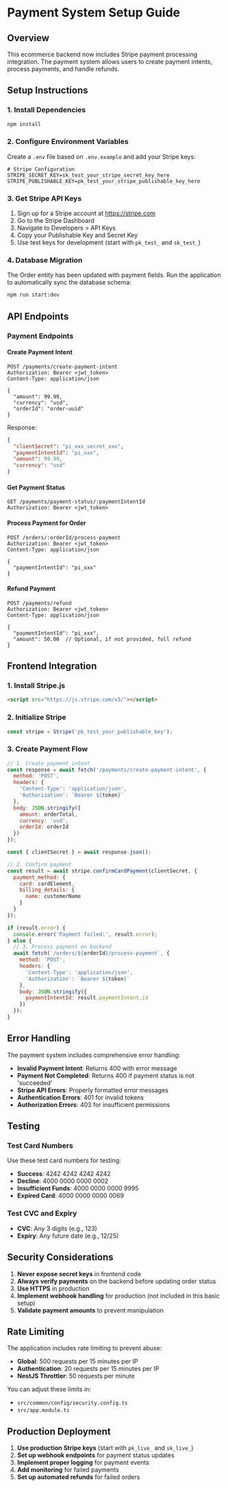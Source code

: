 # Payment System Setup Guide

## Overview
This ecommerce backend now includes Stripe payment processing integration. The payment system allows users to create payment intents, process payments, and handle refunds.

## Setup Instructions

### 1. Install Dependencies
```bash
npm install
```

### 2. Configure Environment Variables
Create a `.env` file based on `.env.example` and add your Stripe keys:

```env
# Stripe Configuration
STRIPE_SECRET_KEY=sk_test_your_stripe_secret_key_here
STRIPE_PUBLISHABLE_KEY=pk_test_your_stripe_publishable_key_here
```

### 3. Get Stripe API Keys
1. Sign up for a Stripe account at https://stripe.com
2. Go to the Stripe Dashboard
3. Navigate to Developers > API Keys
4. Copy your Publishable Key and Secret Key
5. Use test keys for development (start with `pk_test_` and `sk_test_`)

### 4. Database Migration
The Order entity has been updated with payment fields. Run the application to automatically sync the database schema:

```bash
npm run start:dev
```

## API Endpoints

### Payment Endpoints

#### Create Payment Intent
```http
POST /payments/create-payment-intent
Authorization: Bearer <jwt_token>
Content-Type: application/json

{
  "amount": 99.99,
  "currency": "usd",
  "orderId": "order-uuid"
}
```

Response:
```json
{
  "clientSecret": "pi_xxx_secret_xxx",
  "paymentIntentId": "pi_xxx",
  "amount": 99.99,
  "currency": "usd"
}
```

#### Get Payment Status
```http
GET /payments/payment-status/:paymentIntentId
Authorization: Bearer <jwt_token>
```

#### Process Payment for Order
```http
POST /orders/:orderId/process-payment
Authorization: Bearer <jwt_token>
Content-Type: application/json

{
  "paymentIntentId": "pi_xxx"
}
```

#### Refund Payment
```http
POST /payments/refund
Authorization: Bearer <jwt_token>
Content-Type: application/json

{
  "paymentIntentId": "pi_xxx",
  "amount": 50.00  // Optional, if not provided, full refund
}
```

## Frontend Integration

### 1. Install Stripe.js
```html
<script src="https://js.stripe.com/v3/"></script>
```

### 2. Initialize Stripe
```javascript
const stripe = Stripe('pk_test_your_publishable_key');
```

### 3. Create Payment Flow
```javascript
// 1. Create payment intent
const response = await fetch('/payments/create-payment-intent', {
  method: 'POST',
  headers: {
    'Content-Type': 'application/json',
    'Authorization': `Bearer ${token}`
  },
  body: JSON.stringify({
    amount: orderTotal,
    currency: 'usd',
    orderId: orderId
  })
});

const { clientSecret } = await response.json();

// 2. Confirm payment
const result = await stripe.confirmCardPayment(clientSecret, {
  payment_method: {
    card: cardElement,
    billing_details: {
      name: customerName
    }
  }
});

if (result.error) {
  console.error('Payment failed:', result.error);
} else {
  // 3. Process payment on backend
  await fetch(`/orders/${orderId}/process-payment`, {
    method: 'POST',
    headers: {
      'Content-Type': 'application/json',
      'Authorization': `Bearer ${token}`
    },
    body: JSON.stringify({
      paymentIntentId: result.paymentIntent.id
    })
  });
}
```

## Error Handling

The payment system includes comprehensive error handling:

- **Invalid Payment Intent**: Returns 400 with error message
- **Payment Not Completed**: Returns 400 if payment status is not 'succeeded'
- **Stripe API Errors**: Properly formatted error messages
- **Authentication Errors**: 401 for invalid tokens
- **Authorization Errors**: 403 for insufficient permissions

## Testing

### Test Card Numbers
Use these test card numbers for testing:

- **Success**: 4242 4242 4242 4242
- **Decline**: 4000 0000 0000 0002
- **Insufficient Funds**: 4000 0000 0000 9995
- **Expired Card**: 4000 0000 0000 0069

### Test CVC and Expiry
- **CVC**: Any 3 digits (e.g., 123)
- **Expiry**: Any future date (e.g., 12/25)

## Security Considerations

1. **Never expose secret keys** in frontend code
2. **Always verify payments** on the backend before updating order status
3. **Use HTTPS** in production
4. **Implement webhook handling** for production (not included in this basic setup)
5. **Validate payment amounts** to prevent manipulation

## Rate Limiting

The application includes rate limiting to prevent abuse:

- **Global**: 500 requests per 15 minutes per IP
- **Authentication**: 20 requests per 15 minutes per IP
- **NestJS Throttler**: 50 requests per minute

You can adjust these limits in:
- `src/common/config/security.config.ts`
- `src/app.module.ts`

## Production Deployment

1. **Use production Stripe keys** (start with `pk_live_` and `sk_live_`)
2. **Set up webhook endpoints** for payment status updates
3. **Implement proper logging** for payment events
4. **Add monitoring** for failed payments
5. **Set up automated refunds** for failed orders